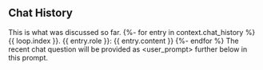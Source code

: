 
## Chat History
This is what was discussed so far.
{%- for entry in context.chat_history %}
{{ loop.index }}. {{ entry.role }}: {{ entry.content }}
{%- endfor %}
The recent chat question will be provided as <user_prompt> further below in this prompt.

